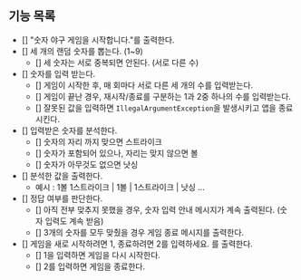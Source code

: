 ## 기능 목록
- [] "숫자 야구 게임을 시작합니다."를 출력한다.
- [] 세 개의 랜덤 숫자를 뽑는다. (1~9)
  - [] 세 숫자는 서로 중복되면 안된다. (서로 다른 수)
- [] 숫자를 입력 받는다.
  - [] 게임이 시작한 후, 매 회마다 서로 다른 세 개의 수를 입력받는다.
  - [] 게임이 끝난 경우, 재시작/종료를 구분하는 1과 2중 하나의 수를 입력받는다.
  - [] 잘못된 값을 입력하면 `IllegalArgumentException`을 발생시키고 앱을 종료시킨다.
- [] 입력받은 숫자를 분석한다.
  - [] 숫자의 자리 까지 맞으면 스트라이크
  - [] 숫자가 포함되어 있으나, 자리는 맞지 않으면 볼
  - [] 숫자가 아무것도 없으면 낫싱
- [] 분석한 값을 출력한다.
  - 예시 : 1볼 1스트라이크 | 1볼 | 1스트라이크 | 낫싱 ...
- [] 정답 여부를 판단한다.
  - [] 아직 전부 맞추지 못했을 경우, 숫자 입력 안내 메시지가 계속 출력된다. (숫자 입력도 계속 받음)
  - [] 3개의 숫자를 모두 맞췄을 경우 게임 종료 메시지를 출력한다.
- [] 게임을 새로 시작하려면 1, 종료하려면 2를 입력하세요. 를 출력한다.
  - [] 1을 입력하면 게임을 다시 시작한다.
  - [] 2를 입력하면 게임을 종료한다.